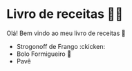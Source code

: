 # Livro de receitas :man_cook:

Olá! Bem vindo ao meu livro de receitas :wave:

- Strogonoff de Frango :ckicken:
- Bolo Formigueiro :ant:
- Pavê
